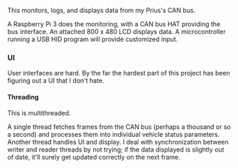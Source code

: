 This monitors, logs, and displays data from my Prius's CAN bus.

A Raspberry Pi 3 does the monitoring, with a CAN bus HAT providing the bus interface.
An attached 800 x 480 LCD displays data.
A microcontroller running a USB HID program will provide customized input.


### UI

User interfaces are hard.
By the far the hardest part of this project has been figuring out a UI that I don't hate.


#### Threading

This is multithreaded.

A single thread fetches frames from the CAN bus (perhaps a thousand or so a second) and processes them into individual vehicle status parameters.
Another thread handles UI and display.
I deal with synchronization between writer and reader threads by not trying; if the data displayed is slightly out of date, it'll surely get updated correctly on the next frame.
